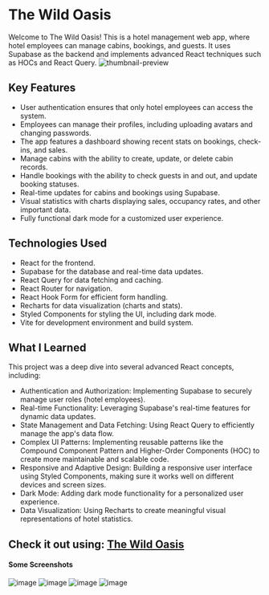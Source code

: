 # The Wild Oasis
Welcome to The Wild Oasis! This is a hotel management web app, where hotel employees can manage cabins, bookings, and guests. It uses Supabase as the backend and implements advanced React techniques such as HOCs and React Query.
![thumbnail-preview](https://github.com/user-attachments/assets/ec36765c-bfef-40bc-88f0-89ed7bf04d51)

## Key Features
- User authentication ensures that only hotel employees can access the system.
- Employees can manage their profiles, including uploading avatars and changing passwords.
- The app features a dashboard showing recent stats on bookings, check-ins, and sales.
- Manage cabins with the ability to create, update, or delete cabin records.
- Handle bookings with the ability to check guests in and out, and update booking statuses.
- Real-time updates for cabins and bookings using Supabase.
- Visual statistics with charts displaying sales, occupancy rates, and other important data.
- Fully functional dark mode for a customized user experience.
## Technologies Used
- React for the frontend.
- Supabase for the database and real-time data updates.
- React Query for data fetching and caching.
- React Router for navigation.
- React Hook Form for efficient form handling.
- Recharts for data visualization (charts and stats).
- Styled Components for styling the UI, including dark mode.
- Vite for development environment and build system.
## What I Learned
This project was a deep dive into several advanced React concepts, including:

- Authentication and Authorization: Implementing Supabase to securely manage user roles (hotel employees).
- Real-time Functionality: Leveraging Supabase's real-time features for dynamic data updates.
- State Management and Data Fetching: Using React Query to efficiently manage the app's data flow.
- Complex UI Patterns: Implementing reusable patterns like the Compound Component Pattern and Higher-Order Components (HOC) to create more maintainable and scalable code.
- Responsive and Adaptive Design: Building a responsive user interface using Styled Components, making sure it works well on different devices and screen sizes.
- Dark Mode: Adding dark mode functionality for a personalized user experience.
- Data Visualization: Using Recharts to create meaningful visual representations of hotel statistics.

## Check it out using: [The Wild Oasis](https://tthewildoasiss.netlify.app/)

#### Some Screenshots
![image](https://github.com/user-attachments/assets/9b874111-0307-49e8-aabe-05c9bbcad2c4)
![image](https://github.com/user-attachments/assets/3d67a949-e4fb-450d-8c55-ffb63acded65)
![image](https://github.com/user-attachments/assets/99601cfe-c07c-45bf-9925-80bd5a4e4835)
![image](https://github.com/user-attachments/assets/3d7b14bb-fa42-4f28-9247-1fdd5b85d296)

